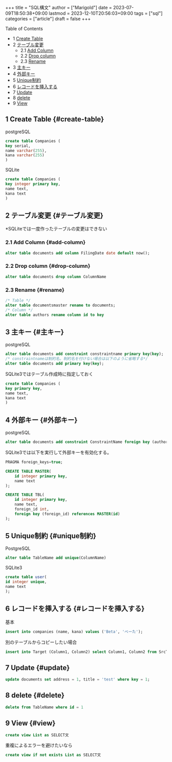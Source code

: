 +++
title = "SQL構文"
author = ["Marigold"]
date = 2023-07-09T18:50:38+09:00
lastmod = 2023-12-10T20:56:03+09:00
tags = ["sql"]
categories = ["article"]
draft = false
+++

<div class="ox-hugo-toc toc has-section-numbers">

<div class="heading">Table of Contents</div>

- <span class="section-num">1</span> [Create Table](#create-table)
- <span class="section-num">2</span> [テーブル変更](#テーブル変更)
    - <span class="section-num">2.1</span> [Add Column](#add-column)
    - <span class="section-num">2.2</span> [Drop column](#drop-column)
    - <span class="section-num">2.3</span> [Rename](#rename)
- <span class="section-num">3</span> [主キー](#主キー)
- <span class="section-num">4</span> [外部キー](#外部キー)
- <span class="section-num">5</span> [Unique制約](#unique制約)
- <span class="section-num">6</span> [レコードを挿入する](#レコードを挿入する)
- <span class="section-num">7</span> [Update](#update)
- <span class="section-num">8</span> [delete](#delete)
- <span class="section-num">9</span> [View](#view)

</div>
<!--endtoc-->



## <span class="section-num">1</span> Create Table {#create-table}

postgreSQL

```sql
create table Companies (
key serial,
name varchar(255),
kana varchar(255)
)
```

SQLite

```sql
create table Companies (
key integer primary key,
name text,
kana text
)
```


## <span class="section-num">2</span> テーブル変更 {#テーブル変更}

\*SQLiteでは一度作ったテーブルの変更はできない


### <span class="section-num">2.1</span> Add Column {#add-column}

```sql
alter table documents add column FilingDate date default now();
```


### <span class="section-num">2.2</span> Drop column {#drop-column}

```sql
alter table documents drop column ColumnName
```


### <span class="section-num">2.3</span> Rename {#rename}

```sql
/* Table */
alter table documentsmaster rename to documents;
/* Column */
alter table authors rename column id to key
```


## <span class="section-num">3</span> 主キー {#主キー}

postgreSQL

```sql
alter table documents add constraint constraintname primary key(key);
/* constraintnameは制約名。制約名を付けない場合は以下のように省略する*/
alter table documents add primary key(key);
```

SQLite3ではテーブル作成時に指定しておく

```sql
create table Companies (
key primary key,
name text,
kana text
)
```


## <span class="section-num">4</span> 外部キー {#外部キー}

postgreSQL

```sql
alter table documents add constraint ConstraintName foreign key (author) references authors (key);
```

SQLite3では以下を実行して外部キーを有効化する。

```sql
PRAGMA foreign_keys=true;
```

```sql
CREATE TABLE MASTER(
    id integer primary key,
    name text
);

CREATE TABLE TBL(
    id integer primary key,
    name text,
    foreign_id int,
    foreign key (foreign_id) references MASTER(id)
);
```


## <span class="section-num">5</span> Unique制約 {#unique制約}

PostgreSQL

```sql
alter table TableName add unique(ColumnName)
```

SQLite3

```sql
create table user(
id integer unique,
name text
);
```


## <span class="section-num">6</span> レコードを挿入する {#レコードを挿入する}

基本

```sql
insert into companies (name, kana) values ('Beta', 'べーた');
```

別のテーブルからコピーしたい場合

```sql
insert into Target (Column1, Column2) select Column1, Column2 from SrcTable;
```


## <span class="section-num">7</span> Update {#update}

```sql
update documents set address = 1, title = 'test' where key = 1;
```


## <span class="section-num">8</span> delete {#delete}

```sql
delete from TableName where id = 1
```


## <span class="section-num">9</span> View {#view}

```sql
create view List as SELECT文
```

重複によるエラーを避けたいなら

```sql
create view if not exists List as SELECT文
```
